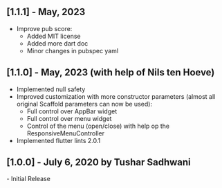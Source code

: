## [1.1.1] - May, 2023 
* Improve pub score:
  * Added MIT license
  * Added more dart doc
  * Minor changes in pubspec yaml


## [1.1.0] - May, 2023 (with help of Nils ten Hoeve)
* Implemented null safety
* Improved customization with more constructor parameters (almost all original Scaffold parameters can now be used):
  * Full control over AppBar widget
  * Full control over menu widget
  * Control of the menu (open/close) with help op the ResponsiveMenuController
* Implemented flutter lints 2.0.1

## [1.0.0] - July 6, 2020 by Tushar Sadhwani
*-* Initial Release
